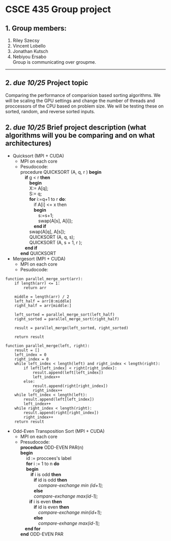# CSCE 435 Group project

## 1. Group members:
1. Riley Szecsy
2. Vincent Lobello
3. Jonathan Kutsch
4. Nebiyou Ersabo <br>
Group is communicating over groupme. 
---

## 2. _due 10/25_ Project topic
Comparing the performance of comparision based sorting algorithms. We will be scaling the GPU settings and change the number of threads and proccessors of the CPU based on problem size. We will be testing these on sorted, random, and reverse sorted inputs.  

## 2. _due 10/25_ Brief project description (what algorithms will you be comparing and on what architectures)

- Quicksort (MPI + CUDA)
  -  MPI on each core
  -  Pesudocode: <br>
  procedure QUICKSORT (A, q, r )
  **begin**<br>
  &emsp;**if** g < r **then**<br>
  &emsp;&emsp;**begin**<br>
  &emsp;&emsp;X:= A[q];<br>
  &emsp;&emsp;S:= q;<br>
  &emsp;&emsp;**for** i:=q+1 to r **do**:<br>
  &emsp;&emsp;&emsp;if A[i] <= x then <br>
  &emsp;&emsp;&emsp;**begin** <br>
  &emsp;&emsp;&emsp;&emsp;s:=s+1;<br>
  &emsp;&emsp;&emsp;&emsp;swap(A[s], A[i]);<br>
  &emsp;&emsp;&emsp;**end if** <br>
  &emsp;&emsp;swap(A[q], A[s]); <br>
  &emsp;&emsp;QUICKSORT (A, q, s); <br>
  &emsp;&emsp;QUICKSORT (A, s + 1, r ); <br>
  &emsp;**end if** <br>
  **end** QUICKSORT <br>
- Mergesort (MPI + CUDA)
  -  MPI on each core
  -  Pesudocode:
```
function parallel_merge_sort(arr):
    if length(arr) <= 1:
        return arr
    
    middle = length(arr) / 2
    left_half = arr[0:middle]
    right_half = arr[middle:]

    left_sorted = parallel_merge_sort(left_half)
    right_sorted = parallel_merge_sort(right_half)

    result = parallel_merge(left_sorted, right_sorted)

    return result

function parallel_merge(left, right):
    result = []
    left_index = 0
    right_index = 0
    while left_index < length(left) and right_index < length(right):
        if left[left_index] < right[right_index]:
            result.append(left[left_index])
            left_index++
        else:
            result.append(right[right_index])
            right_index++
    while left_index < length(left):
        result.append(left[left_index])
        left_index++
    while right_index < length(right):
        result.append(right[right_index])
        right_index++
    return result
```
- Odd-Even Transposition Sort (MPI + CUDA)
  -  MPI on each core
  -  Presudocode: <br>
    **procedure** ODD-EVEN PAR(n) <br>
    **begin** <br>
      &emsp; id := proccees's label <br>
      &emsp; **for** i := 1 to n **do** <br>
      &emsp; **begin** <br>
      &emsp;&emsp; **if** i is odd **then** <br>
      &emsp;&emsp;&emsp;**if** id is odd **then** <br>
      &emsp;&emsp;&emsp;&emsp;*compare-exchange min (id+1);* <br>
      &emsp;&emsp;&emsp;**else** <br>
      &emsp;&emsp;&emsp;*compare-exchange max(id-1);* <br>
      &emsp;&emsp;**if** i is even **then** <br>
      &emsp;&emsp;&emsp;**if** id is even **then** <br>
      &emsp;&emsp;&emsp;&emsp;*compare-exchange min(id+1);* <br>
      &emsp;&emsp;&emsp;**else** <br>
      &emsp;&emsp;&emsp;&emsp;*compare-exhange max(id-1);* <br>
       &emsp;**end for** <br>
     **end** ODD-EVEN PAR <br>
